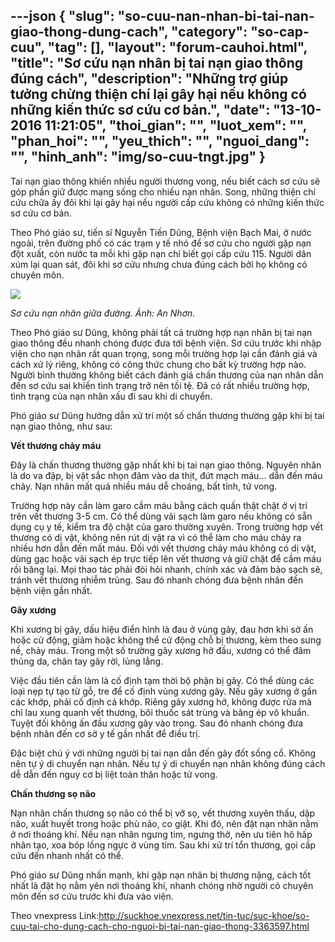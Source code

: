 ---json
{
    "slug": "so-cuu-nan-nhan-bi-tai-nan-giao-thong-dung-cach",
    "category": "so-cap-cuu",
    "tag": [],
    "layout": "forum-cauhoi.html",
    "title": "Sơ cứu nạn nhân bị tai nạn giao thông đúng cách",
    "description": "Những trợ giúp tưởng chừng thiện chí lại gây hại nếu không có những kiến thức sơ cứu cơ bản.",
    "date": "13-10-2016 11:21:05",
    "thoi_gian": "",
    "luot_xem": "",
    "phan_hoi": "",
    "yeu_thich": "",
    "nguoi_dang": "",
    "hinh_anh": "img/so-cuu-tngt.jpg"
}
---
Tai nạn giao thông khiến nhiều người thương vong, nếu biết cách sơ cứu sẽ góp phần giữ được mạng sống cho nhiều nạn nhân. Song, những thiện chí cứu chữa ấy đôi khi lại gây hại nếu người cấp cứu không có những kiến thức sơ cứu cơ bản.

Theo Phó giáo sư, tiến sĩ Nguyễn Tiến Dũng, Bệnh viện Bạch Mai, ở nước ngoài, trên đường phố có các trạm y tế nhỏ để sơ cứu cho người gặp nạn đột xuất, còn nước ta mỗi khi gặp nạn chỉ biết gọi cấp cứu 115. Người dân xúm lại quan sát, đôi khi sơ cứu nhưng chưa đúng cách bởi họ không có chuyên môn.

![](http://medihub-forum.vinaas.com/img/so-cuu-tngt.jpg)

*Sơ cứu nạn nhân giữa đường. Ảnh: An Nhơn.*

Theo Phó giáo sư Dũng, không phải tất cả trường hợp nạn nhân bị tai nạn giao thông đều nhanh chóng được đưa tới bệnh viện. Sơ cứu trước khi nhập viện cho nạn nhân rất quan trọng, song mỗi trường hợp lại cần đánh giá và cách xử lý riêng, không có công thức chung cho bất kỳ trường hợp nào. Người bình thường không biết cách đánh giá chấn thương của nạn nhân dẫn đến sơ cứu sai khiến tình trạng trở nên tồi tệ. Đã có rất nhiều trường hợp, tình trạng của nạn nhân xấu đi sau khi di chuyển.

Phó giáo sư Dũng hướng dẫn xử trí một số chấn thương thường gặp khi bị tai nạn giao thông, như sau:

**Vết thương chảy máu**

Đây là chấn thương thường gặp nhất khi bị tai nạn giao thông. Nguyên nhân là do va đập, bị vật sắc nhọn đâm vào da thịt, đứt mạch máu... dẫn đến máu chảy. Nạn nhân mất quá nhiều máu dễ choáng, bất tỉnh, tử vong.

Trường hợp này cần làm garo cầm máu bằng cách quấn thật chặt ở vị trí trên vết thương 3-5 cm. Có thể dùng vải sạch làm garo nếu không có sẵn dụng cụ y tế, kiểm tra độ chặt của garo thường xuyên. Trong trường hợp vết thương có dị vật, không nên rút dị vật ra vì có thể làm cho máu chảy ra nhiều hơn dẫn đến mất máu. Đối với vết thương chảy máu không có dị vật, dùng gạc hoặc vải sạch ép trực tiếp lên vết thương và giữ chặt để cầm máu rồi băng lại. Mọi thao tác phải đòi hỏi nhanh, chính xác và đảm bảo sạch sẽ, tránh vết thương nhiễm trùng. Sau đó nhanh chóng đưa bệnh nhân đến bệnh viện gần nhất.

**Gãy xương**

Khi xương bị gãy, dấu hiệu điển hình là đau ở vùng gãy, đau hơn khi sờ ấn hoặc cử động, giảm hoặc không thể cử động chỗ bị thương, kèm theo sưng nề, chảy máu. Trong một số trường gãy xương hở đầu, xương có thể đâm thủng da, chân tay gãy rời, lủng lẳng.

Việc đầu tiên cần làm là cố định tạm thời bộ phận bị gãy. Có thể dùng các loại nẹp tự tạo từ gỗ, tre để cố định vùng xương gãy. Nếu gãy xương ở gần các khớp, phải cố định cả khớp. Riêng gãy xương hở, không được rửa mà chỉ lau xung quanh vết thương, bôi thuốc sát trùng và băng ép vô khuẩn. Tuyệt đối không ấn đầu xương gãy vào trong. Sau đó nhanh chóng đưa bệnh nhân đến cơ sở y tế gần nhất để điều trị.

Đặc biệt chú ý với những người bị tai nạn dẫn đến gãy đốt sống cổ. Không nên tự ý di chuyển nạn nhân. Nếu tự ý di chuyển nạn nhân không đúng cách dễ dẫn đến nguy cơ bị liệt toàn thân hoặc tử vong.

**Chấn thương sọ não**

Nạn nhân chấn thương sọ não có thể bị vỡ sọ, vết thương xuyên thấu, dập não, xuất huyết trong hoặc phù não, co giật. Khi đó, nên đặt nạn nhân nằm ở nơi thoáng khí. Nếu nạn nhân ngưng tim, ngưng thở, nên ưu tiên hô hấp nhân tạo, xoa bóp lồng ngực ở vùng tim. Sau khi xử trí tổn thương, gọi cấp cứu đến nhanh nhất có thể.

Phó giáo sư Dũng nhấn mạnh, khi gặp nạn nhân bị thương nặng, cách tốt nhất là đặt họ nằm yên nơi thoáng khí, nhanh chóng nhờ người có chuyên môn đến sơ cứu trước khi đưa vào viện.

Theo vnexpress
Link:http://suckhoe.vnexpress.net/tin-tuc/suc-khoe/so-cuu-tai-cho-dung-cach-cho-nguoi-bi-tai-nan-giao-thong-3363597.html
